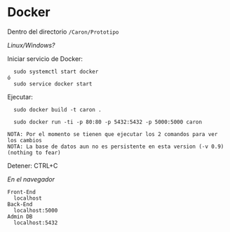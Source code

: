 # Docker

Dentro del directorio `/Caron/Prototipo`

*Linux/Windows?*

Iniciar servicio de Docker:

      sudo systemctl start docker
    ó
      sudo service docker start

Ejecutar:

      sudo docker build -t caron .

      sudo docker run -ti -p 80:80 -p 5432:5432 -p 5000:5000 caron

    NOTA: Por el momento se tienen que ejecutar los 2 comandos para ver los cambios
    NOTA: La base de datos aun no es persistente en esta version (-v 0.9) (nothing to fear)

Detener: CTRL+C

*En el navegador*

    Front-End
      localhost
    Back-End
      localhost:5000
    Admin DB
      localhost:5432
